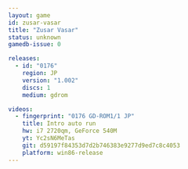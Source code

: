 ```yaml
---
layout: game
id: zusar-vasar
title: "Zusar Vasar"
status: unknown
gamedb-issue: 0

releases:
  - id: "0176"
    region: JP
    version: "1.002"
    discs: 1
    medium: gdrom

videos:
  - fingerprint: "0176 GD-ROM1/1 JP"
    title: Intro auto run
    hw: i7 2720qm, GeForce 540M
    yt: Yc2sN6MeTas
    git: d59197f84353d7d2b746383e9277d9ed7c8c4053
    platform: win86-release
---
```

